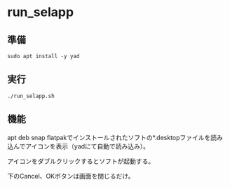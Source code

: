 # run_selapp
## 準備
```
sudo apt install -y yad
```
## 実行
```
./run_selapp.sh
```
## 機能
apt deb snap flatpakでインストールされたソフトの*.desktopファイルを読み込んでアイコンを表示（yadにて自動で読み込み）。

アイコンをダブルクリックするとソフトが起動する。

下のCancel、OKボタンは画面を閉じるだけ。
